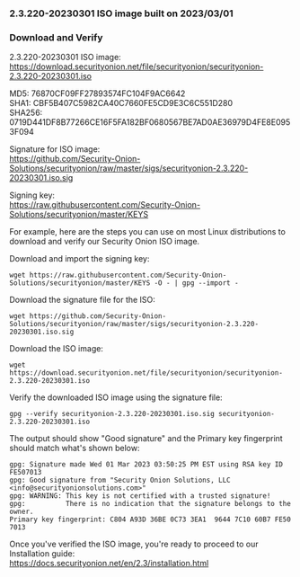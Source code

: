 ### 2.3.220-20230301 ISO image built on 2023/03/01



### Download and Verify

2.3.220-20230301 ISO image:  
https://download.securityonion.net/file/securityonion/securityonion-2.3.220-20230301.iso

MD5: 76870CF09FF27893574FC104F9AC6642  
SHA1: CBF5B407C5982CA40C7660FE5CD9E3C6C551D280  
SHA256: 0719D441DF8B77266CE16F5FA182BF0680567BE7AD0AE36979D4FE8E0953F094 

Signature for ISO image:  
https://github.com/Security-Onion-Solutions/securityonion/raw/master/sigs/securityonion-2.3.220-20230301.iso.sig

Signing key:  
https://raw.githubusercontent.com/Security-Onion-Solutions/securityonion/master/KEYS  

For example, here are the steps you can use on most Linux distributions to download and verify our Security Onion ISO image.

Download and import the signing key:  
```
wget https://raw.githubusercontent.com/Security-Onion-Solutions/securityonion/master/KEYS -O - | gpg --import -  
```

Download the signature file for the ISO:  
```
wget https://github.com/Security-Onion-Solutions/securityonion/raw/master/sigs/securityonion-2.3.220-20230301.iso.sig
```

Download the ISO image:  
```
wget https://download.securityonion.net/file/securityonion/securityonion-2.3.220-20230301.iso
```

Verify the downloaded ISO image using the signature file:  
```
gpg --verify securityonion-2.3.220-20230301.iso.sig securityonion-2.3.220-20230301.iso
```

The output should show "Good signature" and the Primary key fingerprint should match what's shown below:
```
gpg: Signature made Wed 01 Mar 2023 03:50:25 PM EST using RSA key ID FE507013
gpg: Good signature from "Security Onion Solutions, LLC <info@securityonionsolutions.com>"
gpg: WARNING: This key is not certified with a trusted signature!
gpg:          There is no indication that the signature belongs to the owner.
Primary key fingerprint: C804 A93D 36BE 0C73 3EA1  9644 7C10 60B7 FE50 7013
```

Once you've verified the ISO image, you're ready to proceed to our Installation guide:  
https://docs.securityonion.net/en/2.3/installation.html
